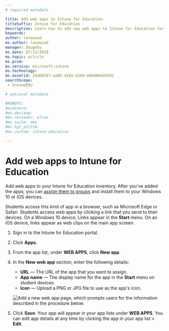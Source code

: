 ```yaml
---
# required metadata

title: Add web apps to Intune for Education
titleSuffix: Intune for Education
description: Learn how to add new web apps to Intune for Education for Windows 10 and iOS devices.
keywords:
author: lenewsad
ms.author: lanewsad
manager: dougeby
ms.date: 07/23/2018
ms.topic: article
ms.prod:
ms.service: microsoft-intune
ms.technology:
ms.assetid: 24ab6547-aa65-428a-b184-06b806e95bd1
searchScope:
 - IntuneEDU

# optional metadata

#ROBOTS:
#audience:
#ms.devlang:
#ms.reviewer: elcox
#ms.suite: ems
#ms.tgt_pltfrm:
#ms.custom: intune-education

---
```


# Add web apps to Intune for Education  

Add web apps to your Intune for Education inventory. After you've added the apps, you can [assign them to groups](install-apps.md) and install them to your Windows 10 or iOS devices.

Students access this kind of app in a browser, such as Microsoft Edge or Safari. Students access web apps by clicking a link that you send to their devices. On a Windows 10 device, Links appear in the **Start** menu. On an iOS device, links appear as web clips on the main app screen.

1. Sign in to the Intune for Education portal.
2. Click **Apps**.
3. From the app list, under **WEB APPS**, click **New app**.
4. In the **New web app** section, enter the following details:
   * **URL** — The URL of the app that you want to assign.
   * **App name** — The display name for the app in the **Start** menu on student devices.
   * **Icon** — Upload a PNG or JPG file to use as the app's icon.  

   ![Add a new web app page, which prompts users for the information described in the procedure below.](./media/apps-001-add-webapp.png)

5. Click **Save**. Your app will appear in your app lists under **WEB APPS**. You can edit app details at any time by clicking the app in your app list > **Edit**.  
